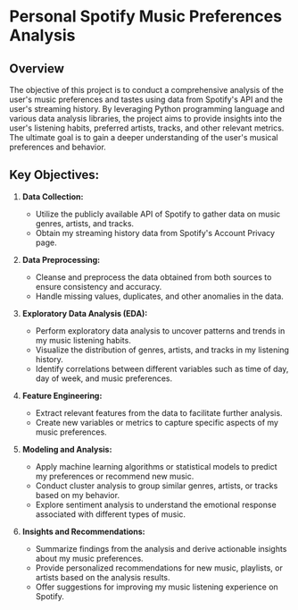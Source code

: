 # **Personal Spotify Music Preferences Analysis**

## **Overview**
The objective of this project is to conduct a comprehensive analysis of the user's music preferences and tastes using data from Spotify's API and the user's streaming history. By leveraging Python programming language and various data analysis libraries, the project aims to provide insights into the user's listening habits, preferred artists, tracks, and other relevant metrics. The ultimate goal is to gain a deeper understanding of the user's musical preferences and behavior.

## **Key Objectives:**
1. **Data Collection:**
   - Utilize the publicly available API of Spotify to gather data on music genres, artists, and tracks.
   - Obtain my streaming history data from Spotify's Account Privacy page.

2. **Data Preprocessing:**
   - Cleanse and preprocess the data obtained from both sources to ensure consistency and accuracy.
   - Handle missing values, duplicates, and other anomalies in the data.

3. **Exploratory Data Analysis (EDA):**
   - Perform exploratory data analysis to uncover patterns and trends in my music listening habits.
   - Visualize the distribution of genres, artists, and tracks in my listening history.
   - Identify correlations between different variables such as time of day, day of week, and music preferences.

4. **Feature Engineering:**
   - Extract relevant features from the data to facilitate further analysis.
   - Create new variables or metrics to capture specific aspects of my music preferences.

5. **Modeling and Analysis:**
   - Apply machine learning algorithms or statistical models to predict my preferences or recommend new music.
   - Conduct cluster analysis to group similar genres, artists, or tracks based on my behavior.
   - Explore sentiment analysis to understand the emotional response associated with different types of music.

6. **Insights and Recommendations:**
   - Summarize findings from the analysis and derive actionable insights about my music preferences.
   - Provide personalized recommendations for new music, playlists, or artists based on the analysis results.
   - Offer suggestions for improving my music listening experience on Spotify.

